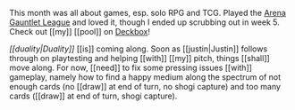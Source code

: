 This month was all about games, esp. solo RPG and TCG. Played the [Arena Gauntlet League](https://f2fleague.wordpress.com/) and loved it, though I ended up scrubbing out in week 5. Check out [[my]] [[pool]] on [Deckbox](https://deckbox.org/sets/3335798)!

*[[duality|Duality]]* [[is]] coming along. Soon as [[justin|Justin]] follows through on playtesting and helping [[with]] [[my]] pitch, things [[shall]] move along. For now, [[need]] to fix some pressing issues [[with]] gameplay, namely how to find a happy medium along the spectrum of not enough cards (no [[draw]] at end of turn, no shogi capture) and too many cards ([[draw]] at end of turn, shogi capture). 